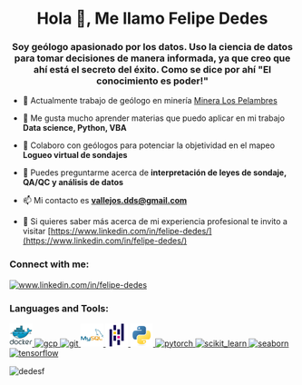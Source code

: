 <h1 align="center">Hola 👋, Me llamo Felipe Dedes</h1>
<h3 align="center">Soy geólogo apasionado por los datos. Uso la ciencia de datos para tomar decisiones de manera informada, ya que creo que ahí está el secreto del éxito. Como se dice por ahí "El conocimiento es poder!"</h3>


- 🔭 Actualmente trabajo de geólogo en minería [Minera Los Pelambres](https://web.pelambres.cl/)

- 🌱 Me gusta mucho aprender materias que puedo aplicar en mi trabajo **Data science, Python, VBA**

- 👯 Colaboro con geólogos para potenciar la objetividad en el mapeo **Logueo virtual de sondajes**

- 💬 Puedes preguntarme acerca de **interpretación de leyes de sondaje, QA/QC y análisis de datos**

- 📫 Mi contacto es **vallejos.dds@gmail.com**

- 📄 Si quieres saber más acerca de mi experiencia profesional te invito a visitar [https://www.linkedin.com/in/felipe-dedes/](https://www.linkedin.com/in/felipe-dedes/)

<h3 align="left">Connect with me:</h3>
<p align="left">
<a href="https://linkedin.com/in/www.linkedin.com/in/felipe-dedes" target="blank"><img align="center" src="https://raw.githubusercontent.com/rahuldkjain/github-profile-readme-generator/master/src/images/icons/Social/linked-in-alt.svg" alt="www.linkedin.com/in/felipe-dedes" height="30" width="40" /></a>
</p>

<h3 align="left">Languages and Tools:</h3>
<p align="left"> <a href="https://www.docker.com/" target="_blank" rel="noreferrer"> <img src="https://raw.githubusercontent.com/devicons/devicon/master/icons/docker/docker-original-wordmark.svg" alt="docker" width="40" height="40"/> </a> <a href="https://cloud.google.com" target="_blank" rel="noreferrer"> <img src="https://www.vectorlogo.zone/logos/google_cloud/google_cloud-icon.svg" alt="gcp" width="40" height="40"/> </a> <a href="https://git-scm.com/" target="_blank" rel="noreferrer"> <img src="https://www.vectorlogo.zone/logos/git-scm/git-scm-icon.svg" alt="git" width="40" height="40"/> </a> <a href="https://www.mysql.com/" target="_blank" rel="noreferrer"> <img src="https://raw.githubusercontent.com/devicons/devicon/master/icons/mysql/mysql-original-wordmark.svg" alt="mysql" width="40" height="40"/> </a> <a href="https://pandas.pydata.org/" target="_blank" rel="noreferrer"> <img src="https://raw.githubusercontent.com/devicons/devicon/2ae2a900d2f041da66e950e4d48052658d850630/icons/pandas/pandas-original.svg" alt="pandas" width="40" height="40"/> </a> <a href="https://www.python.org" target="_blank" rel="noreferrer"> <img src="https://raw.githubusercontent.com/devicons/devicon/master/icons/python/python-original.svg" alt="python" width="40" height="40"/> </a> <a href="https://pytorch.org/" target="_blank" rel="noreferrer"> <img src="https://www.vectorlogo.zone/logos/pytorch/pytorch-icon.svg" alt="pytorch" width="40" height="40"/> </a> <a href="https://scikit-learn.org/" target="_blank" rel="noreferrer"> <img src="https://upload.wikimedia.org/wikipedia/commons/0/05/Scikit_learn_logo_small.svg" alt="scikit_learn" width="40" height="40"/> </a> <a href="https://seaborn.pydata.org/" target="_blank" rel="noreferrer"> <img src="https://seaborn.pydata.org/_images/logo-mark-lightbg.svg" alt="seaborn" width="40" height="40"/> </a> <a href="https://www.tensorflow.org" target="_blank" rel="noreferrer"> <img src="https://www.vectorlogo.zone/logos/tensorflow/tensorflow-icon.svg" alt="tensorflow" width="40" height="40"/> </a> </p>

<p><img align="center" src="https://github-readme-stats.vercel.app/api/top-langs?username=dedesf&show_icons=true&locale=en&layout=compact" alt="dedesf" /></p>
